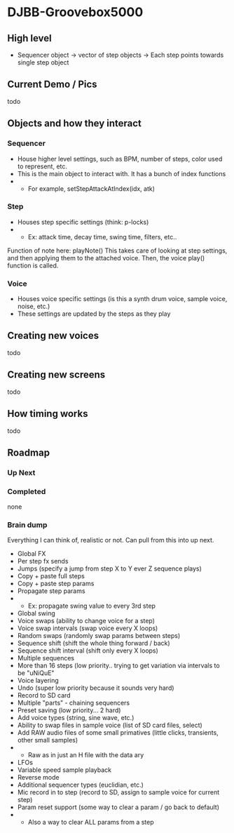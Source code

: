 # DJBB-Groovebox5000

## High level 

* Sequencer object -> vector of step objects -> Each step points towards single step object

## Current Demo / Pics
todo

## Objects and how they interact
### Sequencer
* House higher level settings, such as BPM, number of steps, color used to represent, etc.
* This is the main object to interact with. It has a bunch of index functions
* * For example, setStepAttackAtIndex(idx, atk)

### Step
* Houses step specific settings (think: p-locks)
* * Ex: attack time, decay time, swing time, filters, etc..

Function of note here: playNote()
This takes care of looking at step settings, and then applying them to the attached voice.
Then, the voice play() function is called. 

### Voice
* Houses voice specific settings (is this a synth drum voice, sample voice, noise, etc.)
* These settings are updated by the steps as they play

## Creating new voices
todo

## Creating new screens
todo

## How timing works
todo

## Roadmap
### Up Next

### Completed
none

### Brain dump
Everything I can think of, realistic or not. Can pull from this into up next.

- Global FX
- Per step fx sends
- Jumps (specify a jump from step X to Y ever Z sequence plays)
- Copy + paste full steps
- Copy + paste step params
- Propagate step params
- - Ex: propagate swing value to every 3rd step
- Global swing
- Voice swaps (ability to change voice for a step)
- Voice swap intervals (swap voice every X loops)
- Random swaps (randomly swap params between steps)
- Sequence shift (shift the whole thing forward / back)
- Sequence shift interval (shift only every X loops)
- Multiple sequences
- More than 16 steps (low priority.. trying to get variation via intervals to be "uNiQuE"
- Voice layering
- Undo (super low priority because it sounds very hard)
- Record to SD card
- Multiple "parts" - chaining sequencers
- Preset saving (low priority... 2 hard)
- Add voice types (string, sine wave, etc.)
- Ability to swap files in sample voice (list of SD card files, select)
- Add RAW audio files of some small primatives (little clicks, transients, other small samples)
- - Raw as in just an H file with the data ary
- LFOs
- Variable speed sample playback
- Reverse mode
- Additional sequencer types (euclidian, etc.)
- Mic record in to step (record to SD, assign to sample voice for current step)
- Param reset support (some way to clear a param / go back to default)
-  - Also a way to clear ALL params from a step
